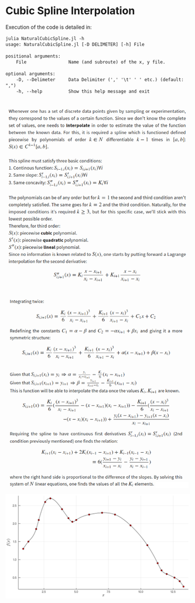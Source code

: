 # Cubic Spline Interpolation

Execution of the code is detailed in:

    julia NaturalCubicSpline.jl -h
    usage: NaturalCubicSpline.jl [-D DELIMETER] [-h] File

    positional arguments:
        File                Name (and subroute) of the x, y file.

    optional arguments:
        -D, --Delimeter     Data Delimiter (',' '\t' ' ' etc.) (default: ",")
        -h, --help          Show this help message and exit

#

![Text](img/Text_1.png)

![Text](img/Text_2.png)

![Text](img/Interpolation.png)
